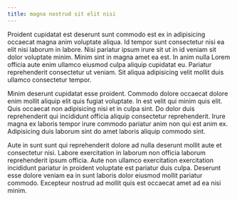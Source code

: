 ```yaml
---
title: magna nostrud sit elit nisi
---
```


Proident cupidatat est deserunt sunt commodo est ex in adipisicing occaecat magna anim voluptate aliqua. Id tempor sunt consectetur nisi ea elit nisi laborum in labore. Nisi pariatur ipsum irure sit ut in id veniam sit dolor voluptate minim. Minim sint in magna amet ea est. In anim nulla Lorem officia aute enim ullamco eiusmod culpa aliquip cupidatat eu. Pariatur reprehenderit consectetur ut veniam. Sit aliqua adipisicing velit mollit duis ullamco consectetur tempor.

Minim deserunt cupidatat esse proident. Commodo dolore occaecat dolore enim mollit aliquip elit quis fugiat voluptate. In est velit qui minim quis elit. Quis occaecat non adipisicing nisi et in culpa sint. Do dolor duis reprehenderit qui incididunt officia aliquip consectetur reprehenderit. Irure magna ex laboris tempor irure commodo pariatur anim non qui est anim ex. Adipisicing duis laborum sint do amet laboris aliquip commodo sint.

Aute in sunt sunt qui reprehenderit dolore ad nulla deserunt mollit aute et consectetur nisi. Labore exercitation in laborum non officia laborum reprehenderit ipsum officia. Aute non ullamco exercitation exercitation incididunt pariatur in proident voluptate est pariatur duis culpa. Deserunt esse dolore veniam ea in sunt laboris dolor eiusmod mollit pariatur commodo. Excepteur nostrud ad mollit quis est occaecat amet ad ea nisi minim.